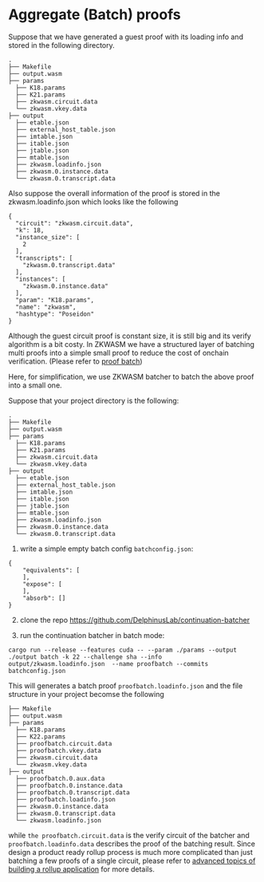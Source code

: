 # Aggregate (Batch) proofs

Suppose that we have generated a guest proof with its loading info and stored in the following directory.
```
.
├── Makefile
├── output.wasm
├── params
  ├── K18.params
  ├── K21.params
  ├── zkwasm.circuit.data
  └── zkwasm.vkey.data
├── output
  ├── etable.json
  ├── external_host_table.json
  ├── imtable.json
  ├── itable.json
  ├── jtable.json
  ├── mtable.json
  ├── zkwasm.loadinfo.json
  ├── zkwasm.0.instance.data
  └── zkwasm.0.transcript.data
```

Also suppose the overall information of the proof is stored in the zkwasm.loadinfo.json which looks like the following
```
{
  "circuit": "zkwasm.circuit.data",
  "k": 18,
  "instance_size": [
    2
  ],
  "transcripts": [
    "zkwasm.0.transcript.data"
  ],
  "instances": [
    "zkwasm.0.instance.data"
  ],
  "param": "K18.params",
  "name": "zkwasm",
  "hashtype": "Poseidon"
}
```

Although the guest circuit proof is constant size, it is still big and its verify algorithm is a bit costy. In ZKWASM we have a structured layer of batching multi proofs into a simple small proof to reduce the cost of onchain verification. (Please refer to [proof batch](../../c2_advance/c2_batcher/README.md))

Here, for simplification, we use ZKWASM batcher to batch the above proof into a small one.

Suppose that your project directory is the following:
```
.
├── Makefile
├── output.wasm
├── params
  ├── K18.params
  ├── K21.params
  ├── zkwasm.circuit.data
  └── zkwasm.vkey.data
├── output
  ├── etable.json
  ├── external_host_table.json
  ├── imtable.json
  ├── itable.json
  ├── jtable.json
  ├── mtable.json
  ├── zkwasm.loadinfo.json
  ├── zkwasm.0.instance.data
  └── zkwasm.0.transcript.data
```

1. write a simple empty batch config `batchconfig.json`:
```
{
    "equivalents": [
    ],
    "expose": [
    ],
    "absorb": []
}
```

2. clone the repo https://github.com/DelphinusLab/continuation-batcher

3. run the continuation batcher in batch mode:
```
cargo run --release --features cuda -- --param ./params --output ./output batch -k 22 --challenge sha --info output/zkwasm.loadinfo.json  --name proofbatch --commits batchconfig.json
```

This will generates a batch proof `proofbatch.loadinfo.json` and the file structure in your project becomse the following
```
├── Makefile
├── output.wasm
├── params
  ├── K18.params
  ├── K22.params
  ├── proofbatch.circuit.data
  ├── proofbatch.vkey.data
  ├── zkwasm.circuit.data
  └── zkwasm.vkey.data
├── output
  ├── proofbatch.0.aux.data
  ├── proofbatch.0.instance.data
  ├── proofbatch.0.transcript.data
  ├── proofbatch.loadinfo.json
  ├── zkwasm.0.instance.data
  ├── zkwasm.0.transcript.data
  └── zkwasm.loadinfo.json
```
while `the proofbatch.circuit.data` is the verify circuit of the batcher and `proofbatch.loadinfo.data` describes the proof of the batching result. Since design a product ready rollup process is much more complicated than just batching a few proofs of a single circuit, please refer to [advanced topics of building a rollup application](../../c2_advance/README.md) for more details.


